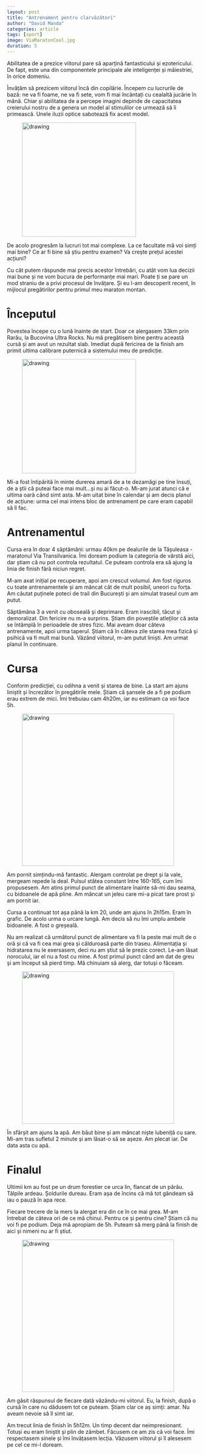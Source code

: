 ```yaml
---
layout: post
title: "Antrenament pentru clarvăzători"
author: "David Manda"
categories: article
tags: [sport]
image: ViaMaratonCool.jpg
duration: 5
---
```


Abilitatea de a prezice viitorul pare să aparțină fantasticului și ezotericului. De fapt, este una din componentele principale ale inteligenței și măiestriei, în orice domeniu.

Învățăm să prezicem viitorul încă din copilărie. Începem cu lucrurile de bază: ne va fi foame, ne va fi sete, vom fi mai încântați cu cealaltă jucărie în mână. Chiar și abilitatea de a percepe imagini depinde de capacitatea creierului nostru de a genera un model al stimulilor ce urmează să îi primească. Unele iluzii optice sabotează fix acest model.

<figure>
  <img src="/assets/img/donut-room_full_990.jpg" alt="drawing" height=300/>
</figure>

De acolo progresăm la lucruri tot mai complexe. La ce facultate mă voi simți mai bine? Ce ar fi bine să știu pentru examen? Va crește prețul acestei acțiuni?

Cu cât putem răspunde mai precis acestor întrebări, cu atât vom lua decizii mai bune și ne vom bucura de performanțe mai mari. Poate ți se pare un mod straniu de a privi procesul de învățare. Și eu l-am descoperit recent, în mijlocul pregătirilor pentru primul meu maraton montan.

# Începutul

Povestea începe cu o lună înainte de start. Doar ce alergasem 33km prin Rarău, la Bucovina Ultra Rocks. Nu mă pregătisem bine pentru această cursă și am avut un rezultat slab. Imediat după fericirea de la finish am primit ultima calibrare puternică a sistemului meu de predicție.

<figure>
  <img src="/assets/img/BUR finish.jpg" alt="drawing" height=300/>
</figure>

Mi-a fost întipărită în minte durerea amară de a te dezamăgi pe tine însuți, de a știi că puteai face mai mult…și nu ai făcut-o. Mi-am jurat atunci că e ultima oară când simt asta. M-am uitat bine în calendar și am decis planul de acțiune: urma cel mai intens bloc de antrenament pe care eram capabil să îl fac.

# Antrenamentul

Cursa era în doar 4 săptămâni: urmau 40km pe dealurile de la Tășuleasa - maratonul Via Transilvanica. Îmi doream podium la categoria de vârstă aici, dar știam că nu pot controla rezultatul. Ce puteam controla era să ajung la linia de finish fără niciun regret.

M-am axat inițial pe recuperare, apoi am crescut volumul. Am fost riguros cu toate antrenamentele și am mâncat cât de mult posibil, uneori cu forța. Am căutat puținele poteci de trail din București și am simulat traseul cum am putut.

Săptămâna 3 a venit cu oboseală și deprimare. Eram irascibil, tăcut și demoralizat. Din fericire nu m-a surprins. Știam din poveștile atleților că asta se întâmplă în perioadele de stres fizic. Mai aveam doar câteva antrenamente, apoi urma taperul. Știam că în câteva zile starea mea fizică și psihică va fi mult mai bună. Văzând viitorul, m-am putut liniști. Am urmat planul în continuare.

# Cursa

Conform predicției, cu odihna a venit și starea de bine. La start am ajuns liniștit și încrezător în pregătirile mele. Știam că șansele de a fi pe podium erau extrem de mici. Îmi trebuiau cam 4h20m, iar eu estimam ca voi face 5h.

<figure>
  <img src="/assets/img/ViaMaratonCool.jpg" alt="drawing" height=400/>
</figure>

Am pornit simțindu-mă fantastic. Alergam controlat pe drept și la vale, mergeam repede la deal. Pulsul stătea constant între 160-165, cum îmi propusesem. Am atins primul punct de alimentare înainte să-mi dau seama, cu bidoanele de apă pline. Am mâncat un jeleu care mi-a picat tare prost și am pornit iar.

Cursa a continuat tot așa până la km 20, unde am ajuns în 2h15m. Eram în grafic. De acolo urma o urcare lungă. Am decis să nu îmi umplu ambele bidoanele. A fost o greșeală.

Nu am realizat că următorul punct de alimentare va fi la peste mai mult de o oră și că va fi cea mai grea și călduroasă parte din traseu. Alimentația și hidratarea nu le exersasem, deci nu am știut să le prezic corect. Le-am lăsat norocului, iar el nu a fost cu mine. A fost primul punct când am dat de greu și am început să pierd timp. Mă chinuiam să alerg, dar totuși o făceam.

<figure>
  <img src="/assets/img/ViaMaratonPajiste.jpg" alt="drawing" height=400/>
</figure>

În sfârșit am ajuns la apă. Am băut bine și am mâncat niște lubeniță cu sare. Mi-am tras sufletul 2 minute și am lăsat-o să se așeze. Am plecat iar. De data asta cu apă.

# Finalul

Ultimii km au fost pe un drum forestier ce urca lin, flancat de un pârâu. Tălpile ardeau. Șoldurile dureau. Eram așa de încins că mă tot gândeam să iau o pauză în apa rece.

Fiecare trecere de la mers la alergat era din ce în ce mai grea. M-am întrebat de câteva ori de ce mă chinui. Pentru ce și pentru cine? Știam că nu voi fi pe podium. Deja mă apropiam de 5h. Puteam să merg până la finish de aici și nimeni nu ar fi știut.

<figure>
  <img src="/assets/img/ViaMaratonRunning.jpg" alt="drawing" height=400/>
</figure>

Am găsit răspunsul de fiecare dată văzându-mi viitorul. Eu, la finish, după o cursă în care nu dădusem tot ce puteam. Știam clar ce aș simți: amar. Nu aveam nevoie să îl simt iar.

Am trecut linia de finish în 5h12m. Un timp decent dar neimpresionant. Totuși eu eram liniștit și plin de zâmbet. Făcusem ce am zis că voi face. Îmi respectasem sinele și îmi învățasem lecția. Văzusem viitorul și îl alesesem pe cel ce mi-l doream.
